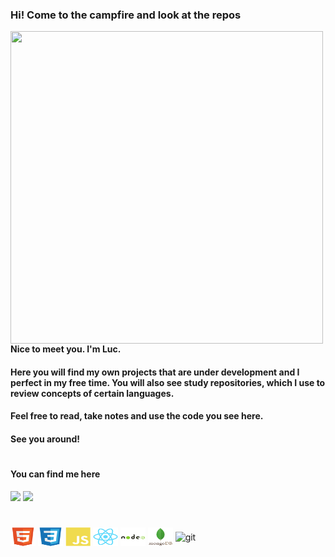 ### Hi! Come to the campfire and look at the repos
<img align="left" width="500" height="500" src="https://media0.giphy.com/media/l0HlTy9x8FZo0XO1i/giphy.gif?cid=790b7611ce36e69306ce200d4f746184e8f9cfbaeccd8c8a&rid=giphy.gif&ct=g#gh-dark-mode-only">

#

#### Nice to meet you. I'm Luc.
#### Here you will find my own projects that are under development and I perfect in my free time. You will also see study repositories, which I use to review concepts of certain languages.
#### Feel free to read, take notes and use the code you see here.
#### See you around!

#

#### You can find me here

[<img src="https://img.shields.io/badge/Gmail-D14836?style=for-the-badge&logo=gmail&logoColor=white" width="78px" />](mailto:lucasprz.gm@gmail.com) 
[<img src="https://img.shields.io/badge/LinkedIn-0077B5?style=for-the-badge&logo=linkedin&logoColor=white" width="98px" />](https://www.linkedin.com/in/lucprzfs/)

#

<div style="display: inline">
  <img align="center" src="https://raw.githubusercontent.com/devicons/devicon/master/icons/html5/html5-original.svg" alt="HTML" height="30" width="40" />
  <img align="center" src="https://raw.githubusercontent.com/devicons/devicon/master/icons/css3/css3-original.svg" alt="CSS" height="30" width="40" />
  <img align="center" src="https://raw.githubusercontent.com/devicons/devicon/master/icons/javascript/javascript-plain.svg" alt="Js" height="30" width="40" />
  <img align="center" src="https://raw.githubusercontent.com/devicons/devicon/master/icons/react/react-original.svg" alt="React" height="30" width="40" />
  <img align="center" src="https://raw.githubusercontent.com/devicons/devicon/master/icons/nodejs/nodejs-original-wordmark.svg" alt="nodejs" width="40" height="30" />
  <img align="center" src="https://raw.githubusercontent.com/devicons/devicon/master/icons/mongodb/mongodb-original-wordmark.svg" alt="mongodb" width="40" height="30" />
  <img align="center" src="https://www.vectorlogo.zone/logos/git-scm/git-scm-icon.svg" alt="git" width="40" height="30" />
</div>

